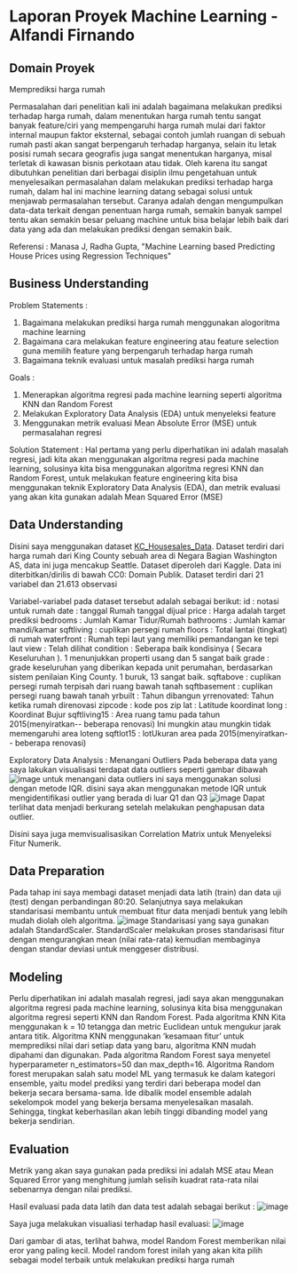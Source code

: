 # Laporan Proyek Machine Learning - Alfandi Firnando

## Domain Proyek

Memprediksi harga rumah

Permasalahan dari penelitian kali ini adalah bagaimana melakukan prediksi terhadap harga rumah, dalam menentukan harga rumah tentu sangat banyak feature/ciri yang mempengaruhi harga rumah mulai dari faktor internal maupun faktor eksternal, sebagai contoh jumlah ruangan di sebuah rumah pasti akan sangat berpengaruh terhadap harganya, selain itu letak posisi rumah secara geografis juga sangat menentukan harganya, misal terletak di kawasan bisnis perkotaan atau tidak. Oleh karena itu sangat dibutuhkan penelitian dari berbagai disiplin ilmu pengetahuan untuk menyelesaikan permasalahan dalam melakukan prediksi terhadap harga rumah, dalam hal ini machine learning datang sebagai solusi untuk menjawab permasalahan tersebut. Caranya adalah dengan mengumpulkan data-data terkait dengan penentuan harga rumah, semakin banyak sampel tentu akan semakin besar peluang machine untuk bisa belajar lebih baik dari data yang ada dan melakukan prediksi dengan semakin baik.

Referensi : Manasa J, Radha Gupta, "Machine Learning based Predicting House Prices using Regression Techniques"

## Business Understanding

Problem Statements :
1. Bagaimana melakukan prediksi harga rumah menggunakan alogoritma machine learning
2. Bagaimana cara melakukan feature engineering atau feature selection guna memilih feature yang berpengaruh terhadap harga rumah
3. Bagaimana teknik evaluasi untuk masalah prediksi harga rumah

Goals :
1. Menerapkan algoritma regresi pada machine learning seperti algoritma KNN dan Random Forest
2. Melakukan Exploratory Data Analysis (EDA) untuk menyeleksi feature
3. Menggunakan metrik evaluasi Mean Absolute Error (MSE) untuk permasalahan regresi

Solution Statement : Hal pertama yang perlu diperhatikan ini adalah masalah regresi, jadi kita akan menggunakan algoritma regresi pada machine learning, solusinya kita bisa menggunakan algoritma regresi KNN dan Random Forest, untuk melakukan feature engineering kita bisa menggunakan teknik Exploratory Data Analysis (EDA), dan metrik evaluasi yang akan kita gunakan adalah Mean Squared Error (MSE)

## Data Understanding

Disini saya menggunakan dataset [KC_Housesales_Data](https://www.kaggle.com/swathiachath/kc-housesales-data).
Dataset terdiri dari harga rumah dari King County sebuah area di Negara Bagian Washington AS, data ini juga mencakup Seattle. Dataset diperoleh dari Kaggle. Data ini diterbitkan/dirilis di bawah CC0: Domain Publik. Dataset terdiri dari 21 variabel dan 21.613 observasi

Variabel-variabel pada dataset tersebut adalah sebagai berikut:
id : notasi untuk rumah
date : tanggal Rumah tanggal dijual
price : Harga adalah target prediksi
bedrooms : Jumlah Kamar Tidur/Rumah
bathrooms : Jumlah kamar mandi/kamar
sqftliving : cuplikan persegi rumah
floors : Total lantai (tingkat) di rumah
waterfront : Rumah tepi laut yang memiliki pemandangan ke tepi laut
view : Telah dilihat
condition :  Seberapa baik kondisinya ( Secara Keseluruhan ). 1 menunjukkan properti usang dan 5 sangat baik
grade : grade keseluruhan yang diberikan kepada unit perumahan, berdasarkan sistem penilaian King County. 1 buruk, 13 sangat baik.
sqftabove : cuplikan persegi rumah terpisah dari ruang bawah tanah
sqftbasement :  cuplikan persegi ruang bawah tanah
yrbuilt : Tahun dibangun 
yrrenovated: Tahun ketika rumah direnovasi
zipcode : kode pos zip
lat : Latitude koordinat
long : Koordinat Bujur
sqftliving15 : Area ruang tamu pada tahun 2015(menyiratkan-- beberapa renovasi) Ini mungkin atau mungkin tidak memengaruhi area loteng
sqftlot15 : lotUkuran area pada 2015(menyiratkan-- beberapa renovasi)

Exploratory Data Analysis : Menangani Outliers
Pada beberapa data yang saya lakukan visualisasi terdapat data outliers seperti gambar dibawah 
![image](https://user-images.githubusercontent.com/50938896/156042655-cfac108b-d244-455d-aa62-52d5a275e23d.png)
untuk menangani data outliers ini saya menggunakan solusi dengan metode IQR. disini saya akan menggunakan metode IQR untuk mengidentifikasi outlier yang berada di luar Q1 dan Q3
![image](https://user-images.githubusercontent.com/50938896/156042971-7d8319c7-e1f9-4a7e-a6d6-dabaf95a4914.png)
Dapat terlihat data menjadi berkurang setelah melakukan penghapusan data outlier.

Disini saya juga memvisualisasikan Correlation Matrix untuk Menyeleksi Fitur Numerik.

## Data Preparation

Pada tahap ini saya membagi dataset menjadi data latih (train) dan data uji (test) dengan perbandingan 80:20.
Selanjutnya saya melakukan standarisasi membantu untuk membuat fitur data menjadi bentuk yang lebih mudah diolah oleh algoritma.
![image](https://user-images.githubusercontent.com/50938896/156043819-1ce59b06-387a-46bf-8448-c67a24757793.png)
Standarisasi yang saya gunakan adalah StandardScaler. StandardScaler melakukan proses standarisasi fitur dengan mengurangkan mean (nilai rata-rata) kemudian membaginya dengan standar deviasi untuk menggeser distribusi.

## Modeling

Perlu diperhatikan ini adalah masalah regresi, jadi saya akan menggunakan algoritma regresi pada machine learning, solusinya kita bisa menggunakan algoritma regresi seperti KNN dan Random Forest. 
Pada algoritma KNN Kita menggunakan k = 10 tetangga dan metric Euclidean untuk mengukur jarak antara titik. Algoritma KNN menggunakan ‘kesamaan fitur’ untuk memprediksi nilai dari setiap data yang baru,  algoritma KNN mudah dipahami dan digunakan.
Pada algoritma Random Forest saya menyetel hyperparameter n_estimators=50 dan max_depth=16. Algoritma Random forest merupakan salah satu model ML yang termasuk ke dalam kategori ensemble, yaitu model prediksi yang terdiri dari beberapa model dan bekerja secara bersama-sama. Ide dibalik model ensemble adalah sekelompok model yang bekerja bersama menyelesaikan masalah. Sehingga, tingkat keberhasilan akan lebih tinggi dibanding model yang bekerja sendirian.

## Evaluation

Metrik yang akan saya gunakan pada prediksi ini adalah MSE atau Mean Squared Error yang menghitung jumlah selisih kuadrat rata-rata nilai sebenarnya dengan nilai prediksi.

Hasil evaluasi pada data latih dan data test adalah sebagai berikut :
![image](https://user-images.githubusercontent.com/50938896/156045496-a263ea2d-ec07-4faa-99c1-9fc8fc062f5a.png)

Saya juga melakukan visualiasi terhadap hasil evaluasi:
![image](https://user-images.githubusercontent.com/50938896/156045639-2f119dca-665b-4a36-8eda-494de2991603.png)

Dari gambar di atas, terlihat bahwa, model Random Forest memberikan nilai eror yang paling kecil. Model random forest inilah yang akan kita pilih sebagai model terbaik untuk melakukan prediksi harga rumah
